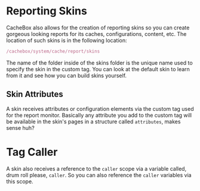 # Reporting Skins

CacheBox also allows for the creation of reporting skins so you can create gorgeous looking reports for its caches, configurations, content, etc. The location of such skins is in the following location:

```javascript
/cachebox/system/cache/report/skins
```

The name of the folder inside of the skins folder is the unique name used to specify the skin in the custom tag. You can look at the default skin to learn from it and see how you can build skins yourself.

## Skin Attributes

A skin receives attributes or configuration elements via the custom tag used for the report monitor. Basically any attribute you add to the custom tag will be available in the skin's pages in a structure called `attributes`, makes sense huh?

# Tag Caller

A skin also receives a reference to the `caller` scope via a variable called, drum roll please, `caller`. So you can also reference the `caller` variables via this scope.
